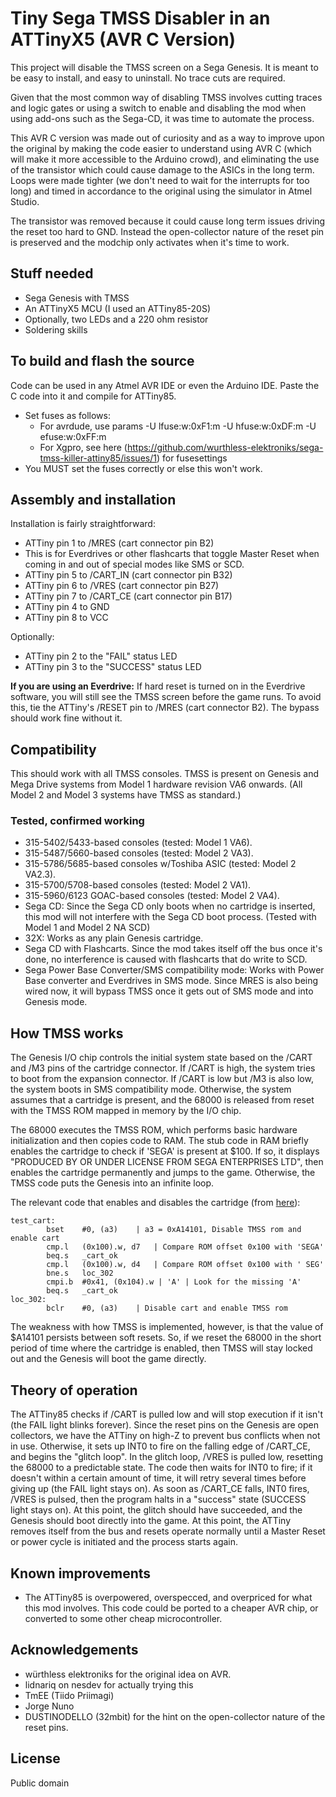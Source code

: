 # Tiny Sega TMSS Disabler in an ATTinyX5 (AVR C Version)

This project will disable the TMSS screen on a Sega Genesis. It is meant to be easy to install, and easy to uninstall. No trace cuts are required.

Given that the most common way of disabling TMSS involves cutting traces and logic gates or using a switch to enable and disabling the mod when using add-ons such as the Sega-CD, it was time to automate the process.

This AVR C version was made out of curiosity and as a way to improve upon the original by making the code easier to understand using AVR C (which will make it more accessible to the Arduino crowd), and eliminating the use of the transistor which could cause damage to the ASICs in the long term.
Loops were made tighter (we don't need to wait for the interrupts for too long) and timed in accordance to the original using the simulator in Atmel Studio.

The transistor was removed because it could cause long term issues driving the reset too hard to GND. Instead the open-collector nature of the reset pin is preserved and the modchip only activates when it's time to work. 

## Stuff needed
* Sega Genesis with TMSS
* An ATTinyX5 MCU (I used an ATTiny85-20S)
* Optionally, two LEDs and a 220 ohm resistor
* Soldering skills

## To build and flash the source
 Code can be used in any Atmel AVR IDE or even the Arduino IDE. Paste the C code into it and compile for ATTiny85.
* Set fuses as follows:
  * For avrdude, use params -U lfuse:w:0xF1:m -U hfuse:w:0xDF:m -U efuse:w:0xFF:m
  * For Xgpro, see here (https://github.com/wurthless-elektroniks/sega-tmss-killer-attiny85/issues/1) for fusesettings 
* You MUST set the fuses correctly or else this won't work.

## Assembly and installation

Installation is fairly straightforward:
* ATTiny pin 1 to /MRES (cart connector pin B2)
* This is for Everdrives or other flashcarts that toggle Master Reset when coming in and out of special modes like SMS or SCD.
* ATTiny pin 5 to /CART_IN (cart connector pin B32)
* ATTiny pin 6 to /VRES (cart connector pin B27) 
* ATTiny pin 7 to /CART_CE (cart connector pin B17)
* ATTiny pin 4 to GND
* ATTiny pin 8 to VCC

Optionally:
* ATTiny pin 2 to the "FAIL" status LED
* ATTiny pin 3 to the "SUCCESS" status LED

**If you are using an Everdrive:** If hard reset is turned on in the Everdrive software, you will still see the TMSS screen before the game runs.
To avoid this, tie the ATTiny's /RESET pin to /MRES (cart connector B2). The bypass should work fine without it.

## Compatibility

This should work with all TMSS consoles. TMSS is present on Genesis and Mega Drive systems from Model 1 hardware revision VA6 onwards. (All Model 2 and Model 3 systems have TMSS as standard.)

### Tested, confirmed working
* 315-5402/5433-based consoles (tested: Model 1 VA6).
* 315-5487/5660-based consoles (tested: Model 2 VA3).
* 315-5786/5685-based consoles w/Toshiba ASIC (tested: Model 2 VA2.3).
* 315-5700/5708-based consoles (tested: Model 2 VA1).
* 315-5960/6123 GOAC-based consoles (tested: Model 2 VA4).
* Sega CD: Since the Sega CD only boots when no cartridge is inserted, this mod will not interfere with the Sega CD boot process. (Tested with Model 1 and Model 2 NA SCD)
* 32X: Works as any plain Genesis cartridge.
* Sega CD with Flashcarts. Since the mod takes itself off the bus once it's done, no interference is caused with flashcarts that do write to SCD.
* Sega Power Base Converter/SMS compatibility mode: Works with Power Base converter and Everdrives in SMS mode. Since MRES is also being wired now, it will bypass TMSS once it gets out of SMS mode and into Genesis mode.
  
## How TMSS works

The Genesis I/O chip controls the initial system state based on the /CART and /M3 pins of the cartridge connector. If /CART is high, the system tries to boot from the expansion connector. If /CART is low but /M3 is also low, the system boots in SMS compatibility mode. Otherwise, the system assumes that a cartridge is present, and the 68000 is released from reset with the TMSS ROM mapped in memory by the I/O chip.

The 68000 executes the TMSS ROM, which performs basic hardware initialization and then copies code to RAM. The stub code in RAM briefly enables the cartridge to check if 'SEGA' is present at $100. If so, it displays "PRODUCED BY OR UNDER LICENSE FROM SEGA ENTERPRISES LTD", then enables the cartridge permanently and jumps to the game. Otherwise, the TMSS code puts the Genesis into an infinite loop.

The relevant code that enables and disables the cartridge (from [here](https://wiki.megadrive.org/index.php?title=TMSS)):

    test_cart:
    		bset	#0, (a3)	| a3 = 0xA14101, Disable TMSS rom and enable cart
    		cmp.l	(0x100).w, d7	| Compare ROM offset 0x100 with	'SEGA'
    		beq.s	_cart_ok
    		cmp.l	(0x100).w, d4	| Compare ROM offset 0x100 with	' SEG'
    		bne.s	loc_302
    		cmpi.b	#0x41, (0x104).w | 'A' | Look for the missing 'A'
    		beq.s	_cart_ok
    loc_302:
    		bclr	#0, (a3)	| Disable cart and enable TMSS rom

The weakness with how TMSS is implemented, however, is that the value of $A14101 persists between soft resets. So, if we reset the 68000 in the short period of time where the cartridge is enabled, then  TMSS will stay locked out and the Genesis will boot the game directly.

## Theory of operation

The ATTiny85 checks if /CART is pulled low and will stop execution if it isn't (the FAIL light blinks forever).
Since the reset pins on the Genesis are open collectors, we have the ATTiny on high-Z to prevent bus conflicts when not in use.
Otherwise, it sets up INT0 to fire on the falling edge of /CART_CE, and begins the "glitch loop". In the glitch loop, /VRES is pulled low, resetting the 68000 to a predictable state. The code then waits for INT0 to fire; if it doesn't within a certain amount of time, it will retry several times before giving up (the FAIL light stays on).
As soon as /CART_CE falls, INT0 fires, /VRES is pulsed, then the program halts in a "success" state (SUCCESS light stays on). At this point, the glitch should have succeeded, and the Genesis should boot directly into the game.
At this point, the ATTiny removes itself from the bus and resets operate normally until a Master Reset or power cycle is initiated and the process starts again. 

## Known improvements
* The ATTiny85 is overpowered, overspecced, and overpriced for what this mod involves. This code could be ported to a cheaper AVR chip, or converted to some other cheap microcontroller.

## Acknowledgements
* würthless elektroniks for the original idea on AVR.
* lidnariq on nesdev for actually trying this
* TmEE (Tiido Priimagi)
* Jorge Nuno
* DUSTINODELLO (32mbit) for the hint on the open-collector nature of the reset pins.

## License
Public domain
